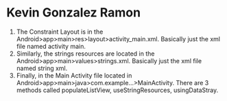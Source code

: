 # Kevin Gonzalez Ramon
1. The Constraint Layout is in the Android>app>main>res>layout>activity_main.xml. Basically just the
xml file named activity main.
2. Similarly, the strings resources are located in the Android>app>main>values>strings.xml.
Basically just the xml file named string xml.
3. Finally, in the Main Activity file located in Android>app>main>java>com.example...>MainActivity.
There are 3 methods called populateListView, useStringResources, usingDataStray.